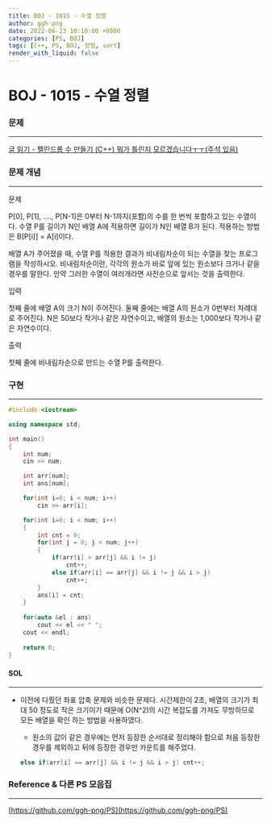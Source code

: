 ```yaml
---
title: BOJ - 1015 - 수열 정렬
author: ggh-png
date: 2022-06-23 10:10:00 +0800
categories: [PS, BOJ]
tags: [C++, PS, BOJ, 정렬, sort]
render_with_liquid: false
---
```


# BOJ - 1015 - 수열 정렬

### 문제

---

[글 읽기 - 펠린드롬 수 만들기 (C++) 뭐가 틀린지 모르겠습니다ㅜㅜ(주석 있음)](https://www.acmicpc.net/board/view/70923)

### 문제 개념

---

문제

P[0], P[1], ...., P[N-1]은 0부터 N-1까지(포함)의 수를 한 번씩 포함하고 있는 수열이다. 수열 P를 길이가 N인 배열 A에 적용하면 길이가 N인 배열 B가 된다. 적용하는 방법은 B[P[i]] = A[i]이다.

배열 A가 주어졌을 때, 수열 P를 적용한 결과가 비내림차순이 되는 수열을 찾는 프로그램을 작성하시오. 비내림차순이란, 각각의 원소가 바로 앞에 있는 원소보다 크거나 같을 경우를 말한다. 만약 그러한 수열이 여러개라면 사전순으로 앞서는 것을 출력한다.

입력

첫째 줄에 배열 A의 크기 N이 주어진다. 둘째 줄에는 배열 A의 원소가 0번부터 차례대로 주어진다. N은 50보다 작거나 같은 자연수이고, 배열의 원소는 1,000보다 작거나 같은 자연수이다.

출력

첫째 줄에 비내림차순으로 만드는 수열 P를 출력한다.

### 구현

---

```cpp
#include <iostream>

using namespace std;

int main()
{
    int num;
    cin >> num;

    int arr[num];
    int ans[num];

    for(int i=0; i < num; i++)
        cin >> arr[i];

    for(int i=0; i < num; i++)
    {
        int cnt = 0;
        for(int j = 0; j < num; j++)
        {
            if(arr[i] > arr[j] && i != j)
                cnt++;
            else if(arr[i] == arr[j] && i != j && i > j)
                cnt++;
        }
        ans[i] = cnt;
    }
    
    for(auto &el : ans)
        cout << el << " ";
    cout << endl;
    
    return 0;
}
```

#### SOL

---

- 이전에 다뤘던 좌표 압축 문제와 비슷한 문제다.  시간제한이 2초, 배열의 크기가 최대 50 정도로 작은 크기이기 때문에 O(N^2)의 시간 복잡도를 가져도 무방하므로 모든 배열을 확인 하는 방법을 사용하였다.
    - 원소의 값이 같은 경우에는 먼저 등장한 순서대로 정리해야 함으로 처음 등장한 경우를 제외하고 뒤에 등장한 경우만 카운트를 해주었다.
    
    ```cpp
    else if(arr[i] == arr[j] && i != j && i > j) cnt++;
    ```
    

### Reference & 다른 PS 모음집

---

[https://github.com/ggh-png/PS](https://github.com/ggh-png/PS)